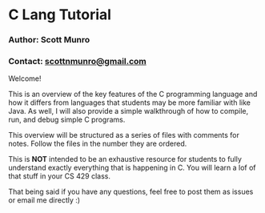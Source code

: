# C Lang Tutorial

### Author: Scott Munro
### Contact: scottnmunro@gmail.com

Welcome!

This is an overview of the key features of the C programming language and how it differs from languages that students may be more familiar with like Java. As well, I will also provide a simple walkthrough of how to compile, run, and debug simple C programs.

This overview will be structured as a series of files with comments for notes. Follow the files in the number they are ordered.

This is **NOT** intended to be an exhaustive resource for students to fully understand exactly everything that is happening in C. You will learn a lof of that stuff in your CS 429 class.

That being said if you have any questions, feel free to post them as issues or email me directly :)
